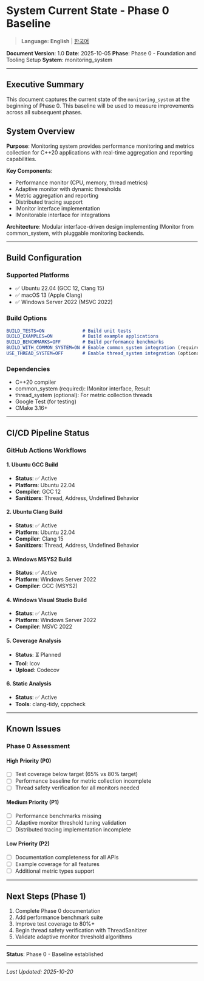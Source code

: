 # System Current State - Phase 0 Baseline

> **Language:** **English** | [한국어](CURRENT_STATE_KO.md)

**Document Version**: 1.0
**Date**: 2025-10-05
**Phase**: Phase 0 - Foundation and Tooling Setup
**System**: monitoring_system

---

## Executive Summary

This document captures the current state of the `monitoring_system` at the beginning of Phase 0. This baseline will be used to measure improvements across all subsequent phases.

## System Overview

**Purpose**: Monitoring system provides performance monitoring and metrics collection for C++20 applications with real-time aggregation and reporting capabilities.

**Key Components**:
- Performance monitor (CPU, memory, thread metrics)
- Adaptive monitor with dynamic thresholds
- Metric aggregation and reporting
- Distributed tracing support
- IMonitor interface implementation
- IMonitorable interface for integrations

**Architecture**: Modular interface-driven design implementing IMonitor from common_system, with pluggable monitoring backends.

---

## Build Configuration

### Supported Platforms
- ✅ Ubuntu 22.04 (GCC 12, Clang 15)
- ✅ macOS 13 (Apple Clang)
- ✅ Windows Server 2022 (MSVC 2022)

### Build Options
```cmake
BUILD_TESTS=ON              # Build unit tests
BUILD_EXAMPLES=ON           # Build example applications
BUILD_BENCHMARKS=OFF        # Build performance benchmarks
BUILD_WITH_COMMON_SYSTEM=ON # Enable common_system integration (required)
USE_THREAD_SYSTEM=OFF       # Enable thread_system integration (optional)
```

### Dependencies
- C++20 compiler
- common_system (required): IMonitor interface, Result<T>
- thread_system (optional): For metric collection threads
- Google Test (for testing)
- CMake 3.16+

---

## CI/CD Pipeline Status

### GitHub Actions Workflows

#### 1. Ubuntu GCC Build
- **Status**: ✅ Active
- **Platform**: Ubuntu 22.04
- **Compiler**: GCC 12
- **Sanitizers**: Thread, Address, Undefined Behavior

#### 2. Ubuntu Clang Build
- **Status**: ✅ Active
- **Platform**: Ubuntu 22.04
- **Compiler**: Clang 15
- **Sanitizers**: Thread, Address, Undefined Behavior

#### 3. Windows MSYS2 Build
- **Status**: ✅ Active
- **Platform**: Windows Server 2022
- **Compiler**: GCC (MSYS2)

#### 4. Windows Visual Studio Build
- **Status**: ✅ Active
- **Platform**: Windows Server 2022
- **Compiler**: MSVC 2022

#### 5. Coverage Analysis
- **Status**: ⏳ Planned
- **Tool**: lcov
- **Upload**: Codecov

#### 6. Static Analysis
- **Status**: ✅ Active
- **Tools**: clang-tidy, cppcheck

---

## Known Issues

### Phase 0 Assessment

#### High Priority (P0)
- [ ] Test coverage below target (65% vs 80% target)
- [ ] Performance baseline for metric collection incomplete
- [ ] Thread safety verification for all monitors needed

#### Medium Priority (P1)
- [ ] Performance benchmarks missing
- [ ] Adaptive monitor threshold tuning validation
- [ ] Distributed tracing implementation incomplete

#### Low Priority (P2)
- [ ] Documentation completeness for all APIs
- [ ] Example coverage for all features
- [ ] Additional metric types support

---

## Next Steps (Phase 1)

1. Complete Phase 0 documentation
2. Add performance benchmark suite
3. Improve test coverage to 80%+
4. Begin thread safety verification with ThreadSanitizer
5. Validate adaptive monitor threshold algorithms

---

**Status**: Phase 0 - Baseline established

---

*Last Updated: 2025-10-20*
